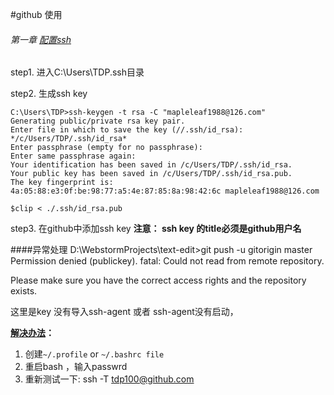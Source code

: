 #github 使用

###### 第一章 [配置ssh](https://help.github.com/articles/generating-ssh-keys)

step1. 进入C:\Users\TDP\.ssh目录

step2. 生成ssh key
```
C:\Users\TDP>ssh-keygen -t rsa -C "mapleleaf1988@126.com"
Generating public/private rsa key pair.
Enter file in which to save the key (//.ssh/id_rsa): */c/Users/TDP/.ssh/id_rsa*
Enter passphrase (empty for no passphrase):
Enter same passphrase again:
Your identification has been saved in /c/Users/TDP/.ssh/id_rsa.
Your public key has been saved in /c/Users/TDP/.ssh/id_rsa.pub.
The key fingerprint is:
4a:05:88:e3:0f:be:98:77:a5:4e:87:85:8a:98:42:6c mapleleaf1988@126.com

$clip < ./.ssh/id_rsa.pub
```

step3. 在github中添加ssh key
**注意： ssh key 的title必须是github用户名**


####异常处理
D:\WebstormProjects\text-edit>git push -u gitorigin master
Permission denied (publickey).
fatal: Could not read from remote repository.

Please make sure you have the correct access rights
and the repository exists.

这里是key 没有导入ssh-agent 或者 ssh-agent没有启动，


**[解决办法](https://help.github.com/articles/working-with-ssh-key-passphrases)：**
1. 创建`~/.profile` or `~/.bashrc file`
2. 重启bash ，输入passwrd
3. 重新测试一下: ssh -T tdp100@github.com


